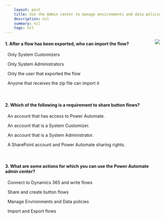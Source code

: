 ```yaml
---
    layout: post
    title: Use the Admin center to manage environments and data policies in Power Automate  
    description: nil
    summary: nil
    tags: nil
---
```



 <a target="_blank" href="https://docs.microsoft.com/en-us/learn/modules/administer-flows/4-knowledge-check/"><i class="fas fa-external-link-alt"></i> </a>
 <img align="right" src="https://docs.microsoft.com/en-us/learn/achievements/administer-flows.svg">
####  1. After a flow has been exported, who can import the flow?


<i class='far fa-square'></i> &nbsp;&nbsp;Only System Customizers

<i class='far fa-square'></i> &nbsp;&nbsp;Only System Administrators

<i class='far fa-square'></i> &nbsp;&nbsp;Only the user that exported the flow

<i class='fas fa-check-square' style='color: Dodgerblue;'></i> &nbsp;&nbsp;Anyone that receives the zip file can import it
<br />
<br />
<br />

####  2. Which of the following is a requirement to share button flows?


<i class='fas fa-check-square' style='color: Dodgerblue;'></i> &nbsp;&nbsp;An account that has access to Power Automate.

<i class='far fa-square'></i> &nbsp;&nbsp;An account that is a System Customizer.

<i class='far fa-square'></i> &nbsp;&nbsp;An account that is a System Administrator.

<i class='far fa-square'></i> &nbsp;&nbsp;A SharePoint account and Power Automate sharing rights.
<br />
<br />
<br />

####  3. What are some actions for which you can use the Power Automate admin center?


<i class='far fa-square'></i> &nbsp;&nbsp;Connect to Dynamics 365 and write flows

<i class='far fa-square'></i> &nbsp;&nbsp;Share and create button flows

<i class='fas fa-check-square' style='color: Dodgerblue;'></i> &nbsp;&nbsp;Manage Environments and Data policies

<i class='far fa-square'></i> &nbsp;&nbsp;Import and Export flows
<br />
<br />
<br />
